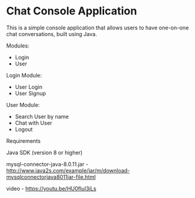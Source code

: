 # Chat Console Application
This is a simple console application that allows users to have one-on-one chat conversations, built using Java.

Modules: <br>
* Login <br>
* User <br>

Login Module:<br>
* User Login <br>
* User Signup <br>

User Module:<br>
* Search User by name <br>
* Chat with User <br>
* Logout <br>

Requirements <br>

Java SDK (version 8 or higher) <br>

mysql-connector-java-8.0.11.jar - http://www.java2s.com/example/jar/m/download-mysqlconnectorjava8011jar-file.html

video - https://youtu.be/HU0fluI3iLs
